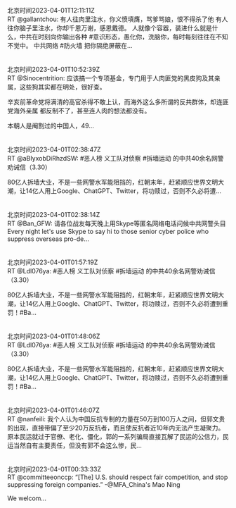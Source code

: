 北京时间2023-04-01T12:11:11Z<br>RT @gallantchou: 有人往肉里注水，你义愤填膺，骂爹骂娘，恨不得杀了他
有人往你脑子里注水，你却千恩万谢，感恩戴德。
人就像个容器，装进什么就是什么，中共在时刻向你输出各种 #意识形态，愚化你，洗脑你，每时每刻往往在不知不觉中。
中共网络 #防火墙 把你隔绝屏蔽在…<br><br><br>北京时间2023-04-01T10:52:39Z<br>RT @Sinocentrition: 应该搞一个专项基金，专门用于人肉匪党的黑皮狗及其亲属，这些狗其实都在明处，很好查。

辛亥前革命党将满清的高官杀得不敢上认，而海外这么多所谓的反共群体，却连匪党海外亲属 都反制不了，甚至连人肉的想法都没有。

本朝人是阉割过的中国人，49…<br><br><br>北京时间2023-04-01T02:38:47Z<br>RT @aBIyxobDiRhzdSW: #恶人榜 义工队对侦察 #拆墙运动 的中共40余名网警劝诫信（3.30）

80亿人拆墙大业，不是一些网警水军能阻挡的，红朝末年，赶紧顺应世界文明大潮，让14亿人用上Google、ChatGPT、Twitter，将功赎过，否则不久必将遭…<br><br><br>北京时间2023-04-01T02:38:14Z<br>RT @Ban_GFW: 请各位战友每天晚上用Skype等匿名网络电话问候中共网警头目
Every night let's use Skype to say hi to those senior cyber police who suppress overseas pro-de…<br><br><br>北京时间2023-04-01T01:57:19Z<br>RT @Ldl076ya: #恶人榜 义工队对侦察 #拆墙运动 的中共40余名网警劝诫信（3.30）

80亿人拆墙大业，不是一些网警水军能阻挡的，红朝末年，赶紧顺应世界文明大潮，让14亿人用上Google、ChatGPT、Twitter，将功赎过，否则不久必将遭到重罚！#Ba…<br><br><br>北京时间2023-04-01T01:48:06Z<br>RT @Ldl076ya: #恶人榜 义工队对侦察 #拆墙运动 的中共40余名网警劝诫信（3.30）

80亿人拆墙大业，不是一些网警水军能阻挡的，红朝末年，赶紧顺应世界文明大潮，让14亿人用上Google、ChatGPT、Twitter，将功赎过，否则不久必将遭到重罚！#Ba…<br><br><br>北京时间2023-04-01T01:46:07Z<br>RT @nanfeili: 我个人认为中国反抗专制的力量在50万到100万人之间，但郭文贵的出现，直接带偏了至少20万反抗者，而且使反抗者近10年内无法产生凝聚力。原本民运就过于官僚、老化、僵化，郭的一系列骗局直接瓦解了民运的公信力，民运当然自有主要责任，但没有郭不会这么惨，民…<br><br><br>北京时间2023-04-01T00:33:33Z<br>RT @committeeonccp: “[The] U.S. should respect fair competition, and stop suppressing foreign companies.” -@MFA_China's Mao Ning

We welcom…<br><br><br>